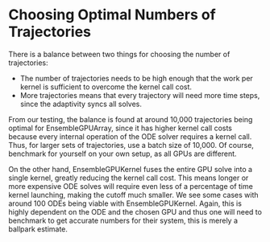 # Choosing Optimal Numbers of Trajectories

There is a balance between two things for choosing the number of trajectories:

- The number of trajectories needs to be high enough that the work per kernel
  is sufficient to overcome the kernel call cost.
- More trajectories means that every trajectory will need more time steps, since
  the adaptivity syncs all solves.

From our testing, the balance is found at around 10,000 trajectories being optimal for
EnsembleGPUArray, since it has higher kernel call costs because every internal operation
of the ODE solver requires a kernel call. Thus, for larger sets of trajectories, use a
batch size of 10,000. Of course, benchmark for yourself on your own setup, as all GPUs
are different.

On the other hand, EnsembleGPUKernel fuses the entire GPU solve into a single kernel,
greatly reducing the kernel call cost. This means longer or more expensive ODE solves
will require even less of a percentage of time kernel launching, making the cutoff
much smaller. We see some cases with around 100 ODEs being viable with EnsembleGPUKernel.
Again, this is highly dependent on the ODE and the chosen GPU and thus one will need
to benchmark to get accurate numbers for their system, this is merely a ballpark estimate.
